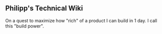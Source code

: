 ## Philipp's Technical Wiki

On a quest to maximize how "rich" of a product I can build in 1 day. I call this "build power".